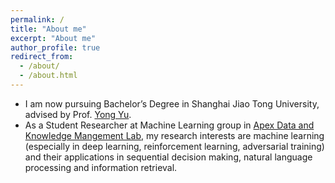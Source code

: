 ```yaml
---
permalink: /
title: "About me"
excerpt: "About me"
author_profile: true
redirect_from: 
  - /about/
  - /about.html
---
```


<!-- <center> -->
<!-- ![Photo](https://lantaoyu.github.io/files/lantaoyu_img.jpg) -->
<!-- </center> -->
<!-- <div align=center>
![Photo](https://lantaoyu.github.io/files/lantaoyu_img.jpg)
</div> -->

* I am now pursuing Bachelor’s Degree in Shanghai Jiao Tong University, advised by Prof. [Yong Yu](http://apex.sjtu.edu.cn/members/yyu).
* As a Student Researcher at Machine Learning group in [Apex Data and Knowledge Mangement Lab](http://apex.sjtu.edu.cn/), my research interests are machine learning (especially in deep learning, reinforcement learning, adversarial training) and their applications in sequential decision making, natural language processing and information retrieval.